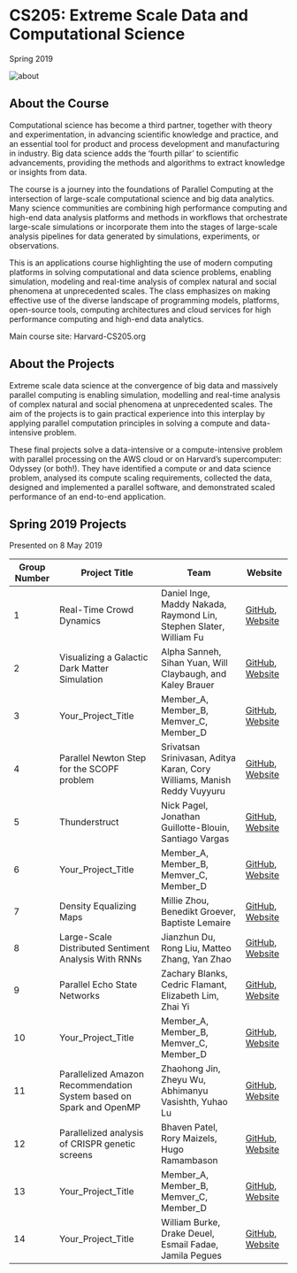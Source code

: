 # CS205: Extreme Scale Data and Computational Science
Spring 2019

![about](http://iacs-courses.seas.harvard.edu/courses/cs205/images/cs205.png)


## About the Course

Computational science has become a third partner, together with theory and experimentation, in advancing scientific knowledge and practice, and an essential tool for product and process development and manufacturing in industry. Big data science adds the ‘fourth pillar’ to scientific advancements, providing the methods and algorithms to extract knowledge or insights from data.

The course is a journey into the foundations of Parallel Computing at the intersection of large-scale computational science and big data analytics. Many science communities are combining high performance computing and high-end data analysis platforms and methods in workflows that orchestrate large-scale simulations or incorporate them into the stages of large-scale analysis pipelines for data generated by simulations, experiments, or observations.

This is an applications course highlighting the use of modern computing platforms in solving computational and data science problems, enabling simulation, modeling and real-time analysis of complex natural and social phenomena at unprecedented scales. The class emphasizes on making effective use of the diverse landscape of programming models, platforms, open-source tools, computing architectures and cloud services for high performance computing and high-end data analytics.

Main course site: Harvard-CS205.org

## About the Projects

Extreme scale data science at the convergence of big data and massively parallel computing is enabling simulation, modelling and real-time analysis of complex natural and social phenomena at unprecedented scales. The aim of the projects is to gain practical experience into this interplay by applying parallel computation principles in solving a compute and data-intensive problem.

These final projects solve a data-intensive or a compute-intensive problem with parallel processing on the AWS cloud or on Harvard’s supercomputer: Odyssey (or both!). They have identified a compute or and data science problem, analysed its compute scaling requirements, collected the data, designed and implemented a parallel software, and demonstrated scaled performance of an end-to-end application.

## Spring 2019 Projects

Presented on 8 May 2019

| Group Number | Project Title | Team | Website
| ------------ | --------- | --------- | -------- |
|1 | Real-Time Crowd Dynamics | Daniel Inge, Maddy Nakada, Raymond Lin, Stephen Slater, William Fu | [GitHub](https://github.com/stephenslater/Crowd-Dynamics), [Website](https://stephenslater.github.io/Crowd-Dynamics/) |
|2 | Visualizing a Galactic Dark Matter Simulation | Alpha Sanneh, Sihan Yuan, Will Claybaugh, and Kaley Brauer | [GitHub](https://github.com/kaleybrauer/galactic-vis), [Website](https://kaleybrauer.github.io/galactic-vis/) |
|3 | Your_Project_Title | Member_A, Member_B, Memver_C, Member_D | [GitHub](https://your_github_repo), [Website](https://your_web_site) |
|4 | Parallel Newton Step for the SCOPF problem | Srivatsan Srinivasan, Aditya Karan, Cory Williams, Manish Reddy Vuyyuru| [GitHub](https://github.com/Srivatsan-Srinivasan/cs205-final-project), [Website](https://srivatsan-srinivasan.github.io/cs205-final-project/) |
|5 | Thunderstruct | Nick Pagel, Jonathan Guillotte-Blouin, Santiago Vargas | [GitHub](https://github.com/jonathanGB/CS205-Project), [Website](https://github.com/jonathanGB/CS205-project/blob/master/docs/index.md) |
|6 | Your_Project_Title | Member_A, Member_B, Memver_C, Member_D | [GitHub](https://your_github_repo), [Website](https://your_web_site) |
|7 | Density Equalizing Maps | Millie Zhou, Benedikt Groever, Baptiste Lemaire | [GitHub](https://github.com/BGroever/DEM), [Website](https://milliezhou.github.io/cartogram/) 
|8 | Large-Scale Distributed Sentiment Analysis With RNNs | Jianzhun Du, Rong Liu, Matteo Zhang, Yan Zhao | [GitHub](https://github.com/Duuuuuu/Large-Scale-Distributed-Sentiment-Analysis-with-RNNs), [Website](https://sophieyanzhao.github.io) |
|9 | Parallel Echo State Networks | Zachary Blanks, Cedric Flamant, Elizabeth Lim, Zhai Yi | [GitHub](https://github.com/zblanks/parallel_esn), [Website](https://rednotion.github.io/parallel_esn_web/) |
|10 | Your_Project_Title | Member_A, Member_B, Memver_C, Member_D | [GitHub](https://your_github_repo), [Website](https://your_web_site) |
|11 | Parallelized Amazon Recommendation System based on Spark and OpenMP | Zhaohong Jin, Zheyu Wu, Abhimanyu Vasishth, Yuhao Lu | [GitHub](https://github.com/JinZhaoHong/cs205_amazon_recommendation), [Website](https://cs205-group11.github.io/amazon-recommendation-system/) |
|12 | Parallelized analysis of CRISPR genetic screens | Bhaven Patel, Rory Maizels, Hugo Ramambason | [GitHub](https://github.com/rohuba/PACS), [Website](https://rohuba.github.io/PACS/) |
|13 | Your_Project_Title | Member_A, Member_B, Memver_C, Member_D | [GitHub](https://your_github_repo), [Website](https://your_web_site) |
|14 | Your_Project_Title | William Burke, Drake Deuel, Esmail Fadae, Jamila Pegues | [GitHub](https://github.com/ddeuel/CS205), [Website](https://github.com/ddeuel/CS205) |
